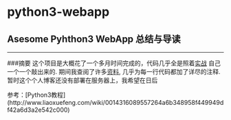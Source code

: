 # python3-webapp
## Asesome Pyhthon3 WebApp 总结与导读
***
###摘要
这个项目是大概花了一个多月时间完成的，代码几乎全是照着[实战](http://www.liaoxuefeng.com/wiki/0014316089557264a6b348958f449949df42a6d3a2e542c000/001432170876125c96f6cc10717484baea0c6da9bee2be4000) 自己一个一个敲出来的. 期间我查阅了许多[资料](#reference), 几乎为每一行代码都加了详尽的注释.暂时这个个人博客还没有部署在服务器上，我希望在日后



<p id="reference"></p>
参考：[Python3教程](http://www.liaoxuefeng.com/wiki/0014316089557264a6b348958f449949df42a6d3a2e542c000)
